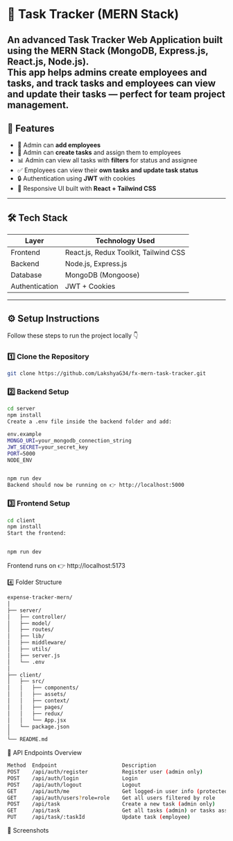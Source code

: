 # 📝 Task Tracker (MERN Stack)

An advanced **Task Tracker Web Application** built using the **MERN Stack (MongoDB, Express.js, React.js, Node.js)**.  
This app helps admins **create employees and tasks**, and **track tasks** and employees can view and update their tasks — perfect for team project management.
---

## 🚀 Features

- 👤 Admin can **add employees**
- 📝 Admin can **create tasks** and assign them to employees  
- 📊 Admin can view all tasks with **filters** for status and assignee
- ✅ Employees can view their **own tasks and update task status**
- 🔒 Authentication using **JWT** with cookies
- 🎨 Responsive UI built with **React + Tailwind CSS**

---

## 🛠️ Tech Stack

| Layer        | Technology Used                        |
|---------------|---------------------------------------|
| Frontend      | React.js, Redux Toolkit, Tailwind CSS |
| Backend       | Node.js, Express.js                   |
| Database      | MongoDB (Mongoose)                    |
| Authentication| JWT + Cookies                         |

---

## ⚙️ Setup Instructions

Follow these steps to run the project locally 👇

### 1️⃣ Clone the Repository

```bash
git clone https://github.com/LakshyaG34/fx-mern-task-tracker.git
```

### 2️⃣ Backend Setup
```bash
cd server
npm install
Create a .env file inside the backend folder and add:

env.example
MONGO_URI=your_mongodb_connection_string
JWT_SECRET=your_secret_key
PORT=5000
NODE_ENV


npm run dev
Backend should now be running on 👉 http://localhost:5000
```


### 3️⃣ Frontend Setup
```bash
cd client
npm install
Start the frontend:


npm run dev
```
Frontend runs on 👉 http://localhost:5173

4️⃣ Folder Structure
```bash
expense-tracker-mern/
│
├── server/
│   ├── controller/
│   ├── model/
│   ├── routes/
│   ├── lib/
│   ├── middleware/
│   ├── utils/
│   ├── server.js
│   └── .env
│
├── client/
│   ├── src/
│   │   ├── components/
│   │   ├── assets/
│   │   ├── context/
│   │   ├── pages/
│   │   ├── redux/
│   │   └── App.jsx
│   └── package.json
│
└── README.md

```
🧩 API Endpoints Overview
```bash
Method	Endpoint	                 Description
POST    /api/auth/register           Register user (admin only)
POST    /api/auth/login              Login
POST    /api/auth/logout             Logout
GET     /api/auth/me                 Get logged-in user info (protected)
GET     /api/auth/users?role=role    Get all users filtered by role
POST    /api/task                    Create a new task (admin only)
GET     /api/task                    Get all tasks (admin) or tasks assigned to employee
PUT     /api/task/:taskId            Update task (employee)

```

📸 Screenshots



